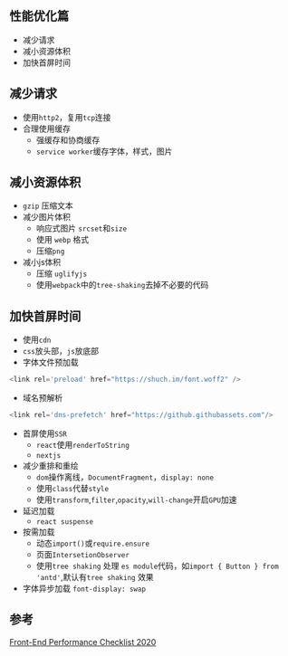 ## 性能优化篇
* 减少请求
* 减小资源体积
* 加快首屏时间

## 减少请求
* 使用`http2`，复用`tcp`连接
* 合理使用缓存
  - 强缓存和协商缓存
  - `service worker`缓存字体，样式，图片

## 减小资源体积
* `gzip` 压缩文本
* 减少图片体积
  - 响应式图片 `srcset`和`size`
  - 使用 `webp` 格式
  - 压缩`png`
* 减小js体积
  - 压缩 `uglifyjs`
  - 使用`webpack`中的`tree-shaking`去掉不必要的代码

## 加快首屏时间
* 使用`cdn`
* `css`放头部，`js`放底部
* 字体文件预加载
```js
<link rel='preload' href="https://shuch.im/font.woff2" />
```
* 域名预解析
```js
<link rel='dns-prefetch' href="https://github.githubassets.com"/>
```
* 首屏使用`SSR`
  - `react`使用`renderToString`
  - `nextjs`
* 减少重排和重绘
  - `dom`操作离线，`DocumentFragment`，`display: none`
  - 使用`class`代替`style`
  - 使用`transform`,`filter`,`opacity`,`will-change`开启`GPU`加速
* 延迟加载
  - `react suspense`
* 按需加载
  - 动态`import()`或`require.ensure`
  - 页面`IntersetionObserver`
  - 使用`tree shaking` 处理 `es module`代码，如`import { Button } from 'antd'`,默认有`tree shaking` 效果
* 字体异步加载 `font-display: swap`

## 参考
[Front-End Performance Checklist 2020](https://www.smashingmagazine.com/2020/01/front-end-performance-checklist-2020-pdf-pages/)
